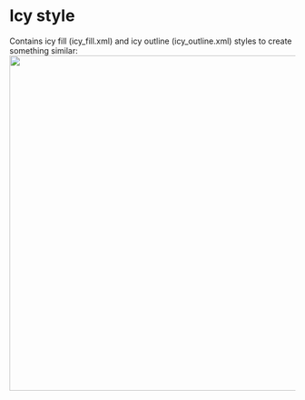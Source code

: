 # Icy style
Contains icy fill (icy_fill.xml) and icy outline (icy_outline.xml) styles to create something similar:
<img src="https://github.com/kevelyn1/qgis_styles/blob/master/papercut_style/v" width="590">
